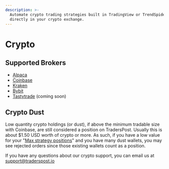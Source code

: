 ```yaml
---
description: >-
  Automate crypto trading strategies built in TradingView or TrendSpider
  directly in your crypto exchange.
---
```


# Crypto

## Supported Brokers

* [Alpaca](../core-concepts/brokers/alpaca.md)
* [Coinbase](../core-concepts/brokers/coinbase.md)
* [Kraken](../core-concepts/brokers/kraken.md)
* [Bybit](../core-concepts/brokers/bybit.md)
* [Tastytrade](../core-concepts/brokers/broker-roadmap/tastytrade.md) (coming soon)

## Crypto Dust

Low quantity crypto holdings (or dust), if above the minimum tradable size with Coinbase, are still considered a position on TradersPost. Usually this is about $1.50 USD worth of crypto or more. As such, if you have a low value for your "[Max strategy positions](../core-concepts/brokers/#max-strategy-positions)" and you have many dust wallets, you may see rejected orders since those existing wallets count as a position.

If you have any questions about our crypto support, you can email us at [support@traderspost.io](mailto:support@traderspost.io)
